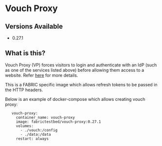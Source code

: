 # Vouch Proxy
## Versions Available
- 0.27.1
## What is this?
Vouch Proxy (VP) forces visitors to login and authenticate with an IdP (such as one of the services listed above) before allowing them access to a website. Refer [here](https://github.com/vouch/vouch-proxy/blob/master/README.md) for more details.

This is a FABRIC specific image which allows refresh tokens to be passed in the HTTP headers.

Below is an example of docker-compose which allows creating vouch proxy:
```
   vouch-proxy:
     container_name: vouch-proxy
     image: fabrictestbed/vouch-proxy:0.27.1
     volumes:
       - ./vouch:/config
       - ./data:/data
     restart: always
```
